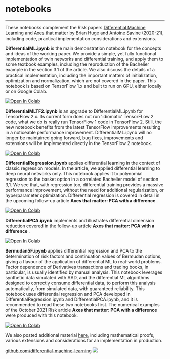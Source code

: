 # notebooks
---

These notebooks complement the Risk papers [Differential Machine Learning](https://www.risk.net/cutting-edge/banking/7688441/differential-machine-learning-the-shape-of-things-to-come) and [Axes that matter](https://www.risk.net/cutting-edge/banking/7877231/axes-that-matter-pca-with-a-difference) by Brian Huge and [Antoine Savine](https://antoinesavine.com) (2020-21), including code, practical implementation considerations and extensions. 

**DifferentialML.ipynb** is the main demonstration notebook for the concepts and ideas of the working paper. We provide a simple, yet fully functional implementation of twin networks and differential training, and apply them to some textbook examples, including the reproduction of the Bachelier example in the section 3.1 of the article. We also discuss the details of a practical implementation, including the important matters of initialization, optimization and normalization, which are not covered in the paper. This notebook is based on TensorFlow 1.x and built to run on GPU, either locally or on Google Colab. 

<a href="https://colab.research.google.com/github/differential-machine-learning/notebooks/blob/master/DifferentialML.ipynb" target="_parent"><img src="https://colab.research.google.com/assets/colab-badge.svg" alt="Open In Colab"/></a>

**DifferentialMLTF2.ipynb** is an upgrade to DifferentialML.ipynb for TensorFlow 2.x. Its current form does not run 'idiomatic' TensorFLow 2 code, what we do is really run TensorFlow 1 code in TensorFlow 2. Still, the new notebook benefits from the latest TensorFlow improvements resulting in a noticeable performance improvement. DifferentialML.ipynb will no longer be maintained going forward, bug fixes, improvements and extensions will be implemented directly in the TensorFlow 2 notebook.

<a href="https://colab.research.google.com/github/differential-machine-learning/notebooks/blob/master/DifferentialMLTF2.ipynb" target="_parent"><img src="https://colab.research.google.com/assets/colab-badge.svg" alt="Open In Colab"/></a>

**DifferentialRegression.ipynb** applies differential learning in the context of classic regression models. In the article, we applied differential learning to deep neural networks only. This notebook applies it to polynomial regression to the basket option in a correlated Bachelier model of section 3,1. We see that, with regression too, differential training provides a massive performance improvement, without the need for additional regularization, or hyperparameter optimization. Differential regression is covered in detail in the upcoming follow-up article <b> Axes that matter: PCA with a difference </b>.

<a href="https://colab.research.google.com/github/differential-machine-learning/notebooks/blob/master/DifferentialRegression.ipynb" target="_parent"><img src="https://colab.research.google.com/assets/colab-badge.svg" alt="Open In Colab"/></a>
 
**DifferentialPCA.ipynb** implements and illustrates differential dimension reduction covered in the follow-up article <b> Axes that matter: PCA with a difference </b>.

<a href="https://colab.research.google.com/github/differential-machine-learning/notebooks/blob/master/DifferentialPCA.ipynb" target="_parent"><img src="https://colab.research.google.com/assets/colab-badge.svg" alt="Open In Colab"/></a>

**Bermudan5F.ipynb** applies differential regression and PCA to the determination of risk factors and continuation values of Bermudan options, giving a flavour of the application of differential ML to real-world problems. Factor dependence of Derivatives transactions and trading books, in particular, is usually identified by manual analysis. This notebook leverages synthetic data simulated with AAD, and the differential ML algorithms designed to correctly consume differential data, to perform this analysis automatically, from simulated data, with guaranteed reliability. This notebook uses differential regression and PCA developed in DifferentialRegression.ipynb and DifferentialPCA.ipynb, and it is recommended to read these two notebooks first. The numerical examples of the October 2021 Risk article <b> Axes that matter: PCA with a difference </b> were produced with this notebook.

<a href="https://colab.research.google.com/github/differential-machine-learning/notebooks/blob/master/Bermudan5F.ipynb" target="_parent"><img src="https://colab.research.google.com/assets/colab-badge.svg" alt="Open In Colab"/></a>

We also posted additional material [here](https://differential-machine-learning.github.io/appendices/), including mathematical proofs, various extensions and considerations for an implementation in production.
          
[github.com/differential-machine-learning](https://github.com/differential-machine-learning)
<img src="differential.png">
